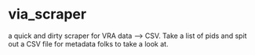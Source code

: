 # via_scraper
a quick and dirty scraper for VRA data --> CSV. Take a list of pids and spit out a CSV file for metadata folks to take a look at. 
